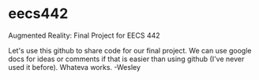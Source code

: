 # eecs442
Augmented Reality: Final Project for EECS 442

Let's use this github to share code for our final project. We can use google docs for ideas or comments if that is easier than using github (I've never used it before). Whateva works.
-Wesley
